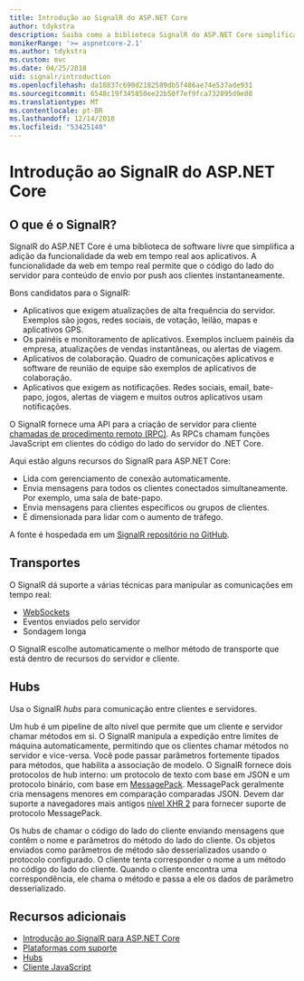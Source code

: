 ```yaml
---
title: Introdução ao SignalR do ASP.NET Core
author: tdykstra
description: Saiba como a biblioteca SignalR do ASP.NET Core simplifica a adição de funcionalidade em tempo real aos aplicativos.
monikerRange: '>= aspnetcore-2.1'
ms.author: tdykstra
ms.custom: mvc
ms.date: 04/25/2018
uid: signalr/introduction
ms.openlocfilehash: da18837c690d2182589db5f486ae74e537ade931
ms.sourcegitcommit: 6548c19f345850ee22b50f7ef9fca732895d9e08
ms.translationtype: MT
ms.contentlocale: pt-BR
ms.lasthandoff: 12/14/2018
ms.locfileid: "53425140"
---
```

# <a name="introduction-to-aspnet-core-signalr"></a>Introdução ao SignalR do ASP.NET Core

## <a name="what-is-signalr"></a>O que é o SignalR?

SignalR do ASP.NET Core é uma biblioteca de software livre que simplifica a adição da funcionalidade da web em tempo real aos aplicativos. A funcionalidade da web em tempo real permite que o código do lado do servidor para conteúdo de envio por push aos clientes instantaneamente.

Bons candidatos para o SignalR:

* Aplicativos que exigem atualizações de alta frequência do servidor. Exemplos são jogos, redes sociais, de votação, leilão, mapas e aplicativos GPS.
* Os painéis e monitoramento de aplicativos. Exemplos incluem painéis da empresa, atualizações de vendas instantâneas, ou alertas de viagem.
* Aplicativos de colaboração. Quadro de comunicações aplicativos e software de reunião de equipe são exemplos de aplicativos de colaboração.
* Aplicativos que exigem as notificações. Redes sociais, email, bate-papo, jogos, alertas de viagem e muitos outros aplicativos usam notificações.

O SignalR fornece uma API para a criação de servidor para cliente [chamadas de procedimento remoto (RPC)](https://wikipedia.org/wiki/Remote_procedure_call). As RPCs chamam funções JavaScript em clientes do código do lado do servidor do .NET Core.

Aqui estão alguns recursos do SignalR para ASP.NET Core:

* Lida com gerenciamento de conexão automaticamente.
* Envia mensagens para todos os clientes conectados simultaneamente. Por exemplo, uma sala de bate-papo.
* Envia mensagens para clientes específicos ou grupos de clientes.
* É dimensionada para lidar com o aumento de tráfego.

A fonte é hospedada em um [SignalR repositório no GitHub](https://github.com/aspnet/AspNetCore/tree/master/src/SignalR).

## <a name="transports"></a>Transportes

O SignalR dá suporte a várias técnicas para manipular as comunicações em tempo real:

* [WebSockets](https://tools.ietf.org/html/rfc7118)
* Eventos enviados pelo servidor
* Sondagem longa

O SignalR escolhe automaticamente o melhor método de transporte que está dentro de recursos do servidor e cliente.

## <a name="hubs"></a>Hubs

Usa o SignalR *hubs* para comunicação entre clientes e servidores.

Um hub é um pipeline de alto nível que permite que um cliente e servidor chamar métodos em si. O SignalR manipula a expedição entre limites de máquina automaticamente, permitindo que os clientes chamar métodos no servidor e vice-versa. Você pode passar parâmetros fortemente tipados para métodos, que habilita a associação de modelo. O SignalR fornece dois protocolos de hub interno: um protocolo de texto com base em JSON e um protocolo binário, com base em [MessagePack](https://msgpack.org/).  MessagePack geralmente cria mensagens menores em comparação comparadas JSON. Devem dar suporte a navegadores mais antigos [nível XHR 2](https://caniuse.com/#feat=xhr2) para fornecer suporte de protocolo MessagePack.

Os hubs de chamar o código do lado do cliente enviando mensagens que contêm o nome e parâmetros do método do lado do cliente. Os objetos enviados como parâmetros de método são desserializados usando o protocolo configurado. O cliente tenta corresponder o nome a um método no código do lado do cliente. Quando o cliente encontra uma correspondência, ele chama o método e passa a ele os dados de parâmetro desserializado.

## <a name="additional-resources"></a>Recursos adicionais

* [Introdução ao SignalR para ASP.NET Core](xref:tutorials/signalr)
* [Plataformas com suporte](xref:signalr/supported-platforms)
* [Hubs](xref:signalr/hubs)
* [Cliente JavaScript](xref:signalr/javascript-client)
